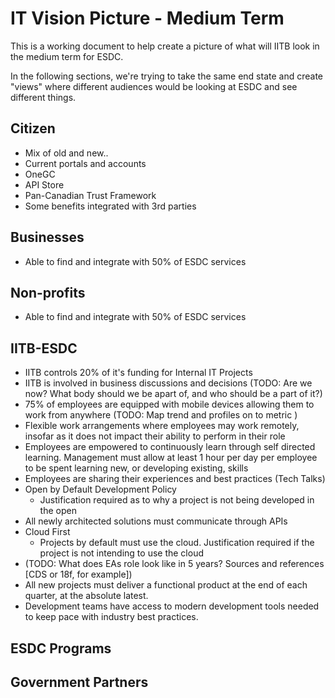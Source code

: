 # IT Vision Picture - Medium Term

This is a working document to help create a picture of what will IITB look in the medium term for ESDC.

In the following sections, we're trying to take the same end state and create "views" where different audiences would be looking at ESDC and see different things.

## Citizen

- Mix of old and new..
- Current portals and accounts
- OneGC
- API Store
- Pan-Canadian Trust Framework
- Some benefits integrated with 3rd parties

## Businesses

- Able to find and integrate with 50% of ESDC services

## Non-profits

- Able to find and integrate with 50% of ESDC services

## IITB-ESDC

- IITB controls 20% of it's funding for Internal IT Projects 
- IITB is involved in business discussions and decisions (TODO: Are we now? What body should we be apart of, and who should be a part of it?)
- 75% of employees are equipped with mobile devices allowing them to work from anywhere (TODO: Map trend and profiles on to metric )
- Flexible work arrangements where employees may work remotely, insofar as it does not impact their ability to perform in their role 
- Employees are empowered to continuously learn through self directed learning. Management must allow at least 1 hour per day per employee to be spent learning new, or developing existing, skills 
- Employees are sharing their experiences and best practices (Tech Talks)
- Open by Default Development Policy 
  - Justification required as to why a project is not being developed in the open
- All newly architected solutions must communicate through APIs 
- Cloud First
  - Projects by default must use the cloud. Justification required if the project is not intending to use the cloud 
- (TODO: What does EAs role look like in 5 years? Sources and references [CDS or 18f, for example])
- All new projects must deliver a functional product at the end of each quarter, at the absolute latest.
- Development teams have access to modern development tools needed to keep pace with industry best practices. 

## ESDC Programs

## Government Partners
